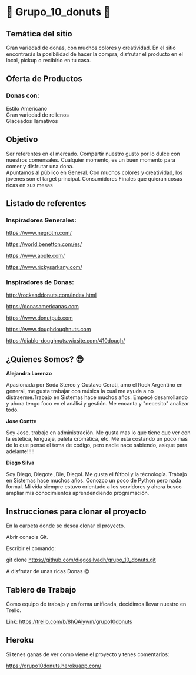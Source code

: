 
<h1> 🍩 Grupo_10_donuts 🍩 </h1>

## Temática del sitio

Gran variedad de donas, con muchos colores y creatividad. En el sitio encontrarás la posibilidad de hacer la compra, disfrutar el producto en el local, pickup o recibirlo en tu casa. 

## Oferta de Productos

### Donas con: 
Estilo Americano\
Gran variedad de rellenos\
Glaceados llamativos

## Objetivo

Ser referentes en el mercado. Compartir nuestro gusto por lo dulce con nuestros comensales. Cualquier momento, es un buen momento para comer y disfrutar una dona. \
Apuntamos al público en General. Con muchos colores y creatividad, los jóvenes son el target principal.
Consumidores Finales que quieran cosas ricas en sus mesas

## Listado de referentes

### Inspiradores Generales:

https://www.negrotm.com/

https://world.benetton.com/es/

https://www.apple.com/

https://www.rickysarkany.com/


### Inspiradores de Donas:

http://rockanddonuts.com/index.html

https://donasamericanas.com

https://www.donutpub.com

https://www.doughdoughnuts.com

https://diablo-doughnuts.wixsite.com/410dough/

## ¿Quienes Somos? :sunglasses:

**Alejandra Lorenzo**

Apasionada por Soda Stereo y Gustavo Cerati, amo el Rock Argentino en general, me gusta trabajar con música la cual me  ayuda a no distraerme.Trabajo en Sistemas hace muchos años. Empecé desarrollando y ahora tengo foco en el análisi y gestión. Me encanta y "necesito" analizar todo.

**Jose Contte**

Soy Jose, trabajo en administración. Me gusta mas lo que tiene que ver con la estética, lenguaje, paleta cromática, etc. Me esta costando un poco mas de lo que pensé el tema de codigo, pero nadie nace sabiendo, asique para adelante!!!!!

**Diego Silva**

Soy Diego, Diegote ,Die, Diegol. Me gusta el fútbol y la técnología. Trabajo en Sistemas hace muchos años. Conozco un poco de Python pero nada formal. Mi vida siempre estuvo orientado a los servidores y ahora busco ampliar mis conocimientos aprendendiendo programación.

## Instrucciones para clonar el proyecto

En la carpeta donde se desea clonar el proyecto.

Abrir consola Git.

Escribir el comando: 

git clone https://github.com/diegosilvadh/grupo_10_donuts.git

A disfrutar de unas ricas Donas :yum:

## Tablero de Trabajo

Como equipo de trabajo y en forma unificada, decidimos llevar nuestro en Trello.

Link: https://trello.com/b/8hQAiywm/grupo10donuts

## Heroku

Si tenes ganas de ver como viene el proyecto y tenes comentarios:

https://grupo10donuts.herokuapp.com/
